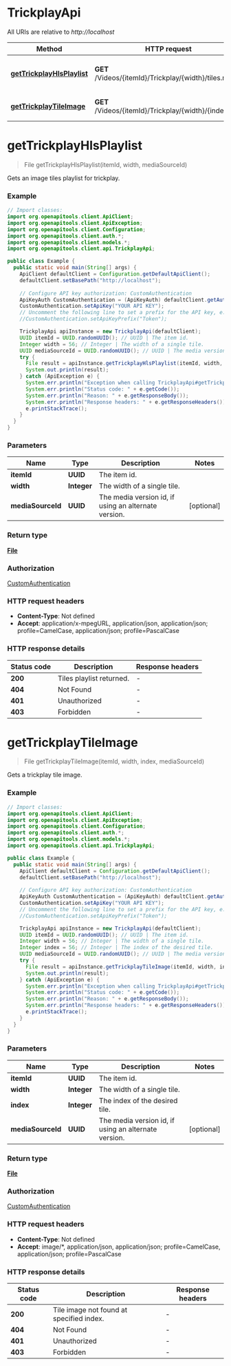 # TrickplayApi

All URIs are relative to *http://localhost*

| Method | HTTP request | Description |
|------------- | ------------- | -------------|
| [**getTrickplayHlsPlaylist**](TrickplayApi.md#getTrickplayHlsPlaylist) | **GET** /Videos/{itemId}/Trickplay/{width}/tiles.m3u8 | Gets an image tiles playlist for trickplay. |
| [**getTrickplayTileImage**](TrickplayApi.md#getTrickplayTileImage) | **GET** /Videos/{itemId}/Trickplay/{width}/{index}.jpg | Gets a trickplay tile image. |


<a id="getTrickplayHlsPlaylist"></a>
# **getTrickplayHlsPlaylist**
> File getTrickplayHlsPlaylist(itemId, width, mediaSourceId)

Gets an image tiles playlist for trickplay.

### Example
```java
// Import classes:
import org.openapitools.client.ApiClient;
import org.openapitools.client.ApiException;
import org.openapitools.client.Configuration;
import org.openapitools.client.auth.*;
import org.openapitools.client.models.*;
import org.openapitools.client.api.TrickplayApi;

public class Example {
  public static void main(String[] args) {
    ApiClient defaultClient = Configuration.getDefaultApiClient();
    defaultClient.setBasePath("http://localhost");
    
    // Configure API key authorization: CustomAuthentication
    ApiKeyAuth CustomAuthentication = (ApiKeyAuth) defaultClient.getAuthentication("CustomAuthentication");
    CustomAuthentication.setApiKey("YOUR API KEY");
    // Uncomment the following line to set a prefix for the API key, e.g. "Token" (defaults to null)
    //CustomAuthentication.setApiKeyPrefix("Token");

    TrickplayApi apiInstance = new TrickplayApi(defaultClient);
    UUID itemId = UUID.randomUUID(); // UUID | The item id.
    Integer width = 56; // Integer | The width of a single tile.
    UUID mediaSourceId = UUID.randomUUID(); // UUID | The media version id, if using an alternate version.
    try {
      File result = apiInstance.getTrickplayHlsPlaylist(itemId, width, mediaSourceId);
      System.out.println(result);
    } catch (ApiException e) {
      System.err.println("Exception when calling TrickplayApi#getTrickplayHlsPlaylist");
      System.err.println("Status code: " + e.getCode());
      System.err.println("Reason: " + e.getResponseBody());
      System.err.println("Response headers: " + e.getResponseHeaders());
      e.printStackTrace();
    }
  }
}
```

### Parameters

| Name | Type | Description  | Notes |
|------------- | ------------- | ------------- | -------------|
| **itemId** | **UUID**| The item id. | |
| **width** | **Integer**| The width of a single tile. | |
| **mediaSourceId** | **UUID**| The media version id, if using an alternate version. | [optional] |

### Return type

[**File**](File.md)

### Authorization

[CustomAuthentication](../README.md#CustomAuthentication)

### HTTP request headers

 - **Content-Type**: Not defined
 - **Accept**: application/x-mpegURL, application/json, application/json; profile=CamelCase, application/json; profile=PascalCase

### HTTP response details
| Status code | Description | Response headers |
|-------------|-------------|------------------|
| **200** | Tiles playlist returned. |  -  |
| **404** | Not Found |  -  |
| **401** | Unauthorized |  -  |
| **403** | Forbidden |  -  |

<a id="getTrickplayTileImage"></a>
# **getTrickplayTileImage**
> File getTrickplayTileImage(itemId, width, index, mediaSourceId)

Gets a trickplay tile image.

### Example
```java
// Import classes:
import org.openapitools.client.ApiClient;
import org.openapitools.client.ApiException;
import org.openapitools.client.Configuration;
import org.openapitools.client.auth.*;
import org.openapitools.client.models.*;
import org.openapitools.client.api.TrickplayApi;

public class Example {
  public static void main(String[] args) {
    ApiClient defaultClient = Configuration.getDefaultApiClient();
    defaultClient.setBasePath("http://localhost");
    
    // Configure API key authorization: CustomAuthentication
    ApiKeyAuth CustomAuthentication = (ApiKeyAuth) defaultClient.getAuthentication("CustomAuthentication");
    CustomAuthentication.setApiKey("YOUR API KEY");
    // Uncomment the following line to set a prefix for the API key, e.g. "Token" (defaults to null)
    //CustomAuthentication.setApiKeyPrefix("Token");

    TrickplayApi apiInstance = new TrickplayApi(defaultClient);
    UUID itemId = UUID.randomUUID(); // UUID | The item id.
    Integer width = 56; // Integer | The width of a single tile.
    Integer index = 56; // Integer | The index of the desired tile.
    UUID mediaSourceId = UUID.randomUUID(); // UUID | The media version id, if using an alternate version.
    try {
      File result = apiInstance.getTrickplayTileImage(itemId, width, index, mediaSourceId);
      System.out.println(result);
    } catch (ApiException e) {
      System.err.println("Exception when calling TrickplayApi#getTrickplayTileImage");
      System.err.println("Status code: " + e.getCode());
      System.err.println("Reason: " + e.getResponseBody());
      System.err.println("Response headers: " + e.getResponseHeaders());
      e.printStackTrace();
    }
  }
}
```

### Parameters

| Name | Type | Description  | Notes |
|------------- | ------------- | ------------- | -------------|
| **itemId** | **UUID**| The item id. | |
| **width** | **Integer**| The width of a single tile. | |
| **index** | **Integer**| The index of the desired tile. | |
| **mediaSourceId** | **UUID**| The media version id, if using an alternate version. | [optional] |

### Return type

[**File**](File.md)

### Authorization

[CustomAuthentication](../README.md#CustomAuthentication)

### HTTP request headers

 - **Content-Type**: Not defined
 - **Accept**: image/*, application/json, application/json; profile=CamelCase, application/json; profile=PascalCase

### HTTP response details
| Status code | Description | Response headers |
|-------------|-------------|------------------|
| **200** | Tile image not found at specified index. |  -  |
| **404** | Not Found |  -  |
| **401** | Unauthorized |  -  |
| **403** | Forbidden |  -  |

